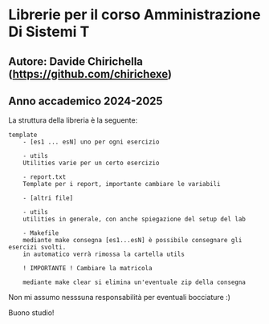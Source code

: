 # Librerie per il corso Amministrazione Di Sistemi T
## Autore: Davide Chirichella (https://github.com/chirichexe)
## Anno accademico 2024-2025

La struttura della libreria è la seguente:

```
template
    - [es1 ... esN] uno per ogni esercizio

	- utils
	Utilities varie per un certo esercizio

	- report.txt
	Template per i report, importante cambiare le variabili

	- [altri file]

    - utils
	utilities in generale, con anche spiegazione del setup del lab

    - Makefile
	mediante make consegna [es1...esN] è possibile consegnare gli esercizi svolti.
	in automatico verrà rimossa la cartella utils

	! IMPORTANTE ! Cambiare la matricola

	mediante make clear si elimina un'eventuale zip della consegna
```

Non mi assumo nesssuna responsabilità per eventuali bocciature :)

Buono studio!

